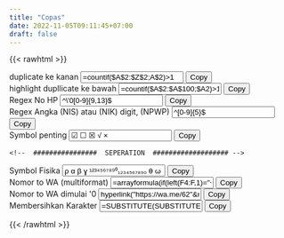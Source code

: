 ```yaml
---
title: "Copas"
date: 2022-11-05T09:11:45+07:00
draft: false
---
```

{{< rawhtml >}}
<div class="container-sm" id="all">

<div class="input-group col-sm-12">
    <div class="form-group col-sm-12">
                <label for="rumus1">duplicate ke kanan</label>
        <input type="text" class="form-control" id="rumus1" placeholder="" value="=countif($A$2:$Z$2;A$2)>1">
        <button type="button" class="btn btn-primary  " id="cplintang" onclick="copy('rumus1')">Copy</button>
    </div>
</div>
<!--  ################  SEPERATION  ################### -->
<div class="input-group col-sm-12">
    <div class="form-group col-sm-12">
              <label for="rumus2">highlight dupllicate ke bawah </label>
         <input type="text" class="form-control" id="rumus100" placeholder="" value="=countif($A$2:$A$100;$A2)>1">
         <button type="button" class="btn btn-primary " id="cpbujur" onclick="copy('rumus100')">Copy</button>
    </div>
  </div>
<!--  ################  SEPERATION  ################### -->
<div class="input-group col-sm-12">
  <div class="form-group col-sm-12">
			<label for="rumus2">Regex No HP </label>
       <input type="text" class="form-control" id="rumus2" placeholder="" value="^\'0[0-9]{9,13}$">
	   <button type="button" class="btn btn-primary " id="cpbujur" onclick="copy('rumus2')">Copy</button>
  </div>
</div>
<!--  ################  SEPERATION  ################### -->
<div class="input-group col-sm-12">
    <div class="form-group col-sm-12">
              <label for="rumus3">Regex Angka (NIS) atau (NIK) digit, (NPWP) </label>
         <input type="text" class="form-control" id="rumus3" placeholder="" value="^[0-9]{5}$">
         <button type="button" class="btn btn-primary " id="cpbujur" onclick="copy('rumus3')">Copy</button>
    </div>
  </div>
  <!--  ################  SEPERATION  ################### -->
<div class="input-group col-sm-12">
    <div class="form-group col-sm-12">
              <label for="rumus4">Symbol penting</label>
         <input type="text" class="form-control" id="rumus4" placeholder="" value="☑ ☐ ☒ √ ×">
         <button type="button" class="btn btn-primary " id="cpbujur" onclick="copy('rumus4')">Copy</button>
    </div>
  </div>

    <!--  ################  SEPERATION  ################### -->
<div class="input-group col-sm-12">
    <div class="form-group col-sm-12">
              <label for="rumus5">Symbol Fisika</label>
         <input type="text" class="form-control" id="rumus5" placeholder="" value="ρ α β ɣ ¹²³⁴⁵⁶⁷⁸⁹⁰₁₂₃₄₅₆₇₈₉₀ θ ω π ">
         <button type="button" class="btn btn-primary " id="cpbujur" onclick="copy('rumus5')">Copy</button>
    </div>
  </div>
    <!--  ################  SEPERATION  ################### -->
    <div class="input-group col-sm-12">
        <div class="form-group col-sm-12">
                  <label for="rumus6">Nomor to WA (multiformat)</label>
             <input type="text" class="form-control" id="rumus6" placeholder="" value='=arrayformula(if(left(F4:F,1)="+", hyperlink("https://wa.me/"&right(F4:F, len(F4:F)-1),"Call"),if(left(F4:F,1)="6", hyperlink("https://wa.me/"&(F4:F),"Call"),if(left(F4:F,1)="0", hyperlink("https://wa.me/62"&right(F4:F, len(F4:F)-1),"Call"),if(left(F4:F,1)="8", hyperlink("https://wa.me/62"&(F4:F),"Call"),"")))))'>
             <button type="button" class="btn btn-primary " id="cpbujur" onclick="copy('rumus6')">Copy</button>
        </div>
      </div>
        <!--  ################  SEPERATION  ################### -->
<div class="input-group col-sm-12">
    <div class="form-group col-sm-12">
                <label for="rumus7">Nomor to WA dimulai '0</label>
            <input type="text" class="form-control" id="rumus7" placeholder="" value='hyperlink("https://wa.me/62"&right(F4:F, len(F4:F)-1),"Klik to Chat")'>
            <button type="button" class="btn btn-primary " id="cpbujur" onclick="copy('rumus7')">Copy</button>
    </div>
    </div>
        <!--  ################  SEPERATION  ################### -->
<div class="input-group col-sm-12">
    <div class="form-group col-sm-12">
                <label for="rumus8">Membersihkan Karakter</label>
            <input type="text" class="form-control" id="rumus8" placeholder="" value='=SUBSTITUTE(SUBSTITUTE(SUBSTITUTE(F9,"+",""),"-","")," ","")'>
            <button type="button" class="btn btn-primary " id="cpbujur" onclick="copy('rumus8')">Copy</button>
    </div>
    </div>

{{< /rawhtml >}}
